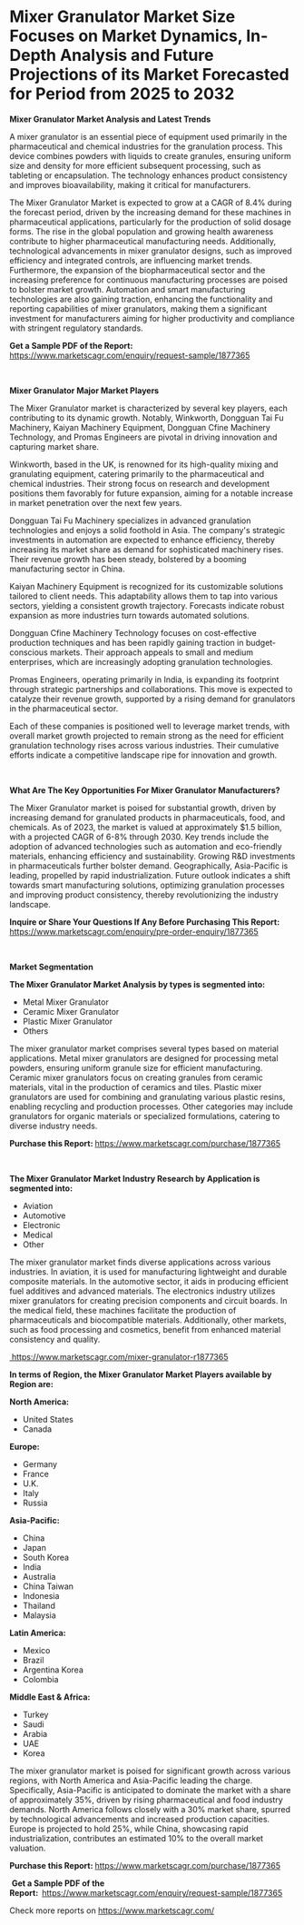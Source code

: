 <p><h1>Mixer Granulator Market Size Focuses on Market Dynamics, In-Depth Analysis and Future Projections of its Market Forecasted for Period from 2025 to 2032</h1></p><p><strong>Mixer Granulator Market Analysis and Latest Trends</strong></p>
<p><p>A mixer granulator is an essential piece of equipment used primarily in the pharmaceutical and chemical industries for the granulation process. This device combines powders with liquids to create granules, ensuring uniform size and density for more efficient subsequent processing, such as tableting or encapsulation. The technology enhances product consistency and improves bioavailability, making it critical for manufacturers.</p><p>The Mixer Granulator Market is expected to grow at a CAGR of 8.4% during the forecast period, driven by the increasing demand for these machines in pharmaceutical applications, particularly for the production of solid dosage forms. The rise in the global population and growing health awareness contribute to higher pharmaceutical manufacturing needs. Additionally, technological advancements in mixer granulator designs, such as improved efficiency and integrated controls, are influencing market trends. Furthermore, the expansion of the biopharmaceutical sector and the increasing preference for continuous manufacturing processes are poised to bolster market growth. Automation and smart manufacturing technologies are also gaining traction, enhancing the functionality and reporting capabilities of mixer granulators, making them a significant investment for manufacturers aiming for higher productivity and compliance with stringent regulatory standards.</p></p>
<p><strong>Get a Sample PDF of the Report:&nbsp;</strong> <a href="https://www.marketscagr.com/enquiry/request-sample/1877365?utm_campaign=3266&utm_medium=2&utm_source=Github&utm_content=ia&utm_term=10042025&utm_id=mixer-granulator">https://www.marketscagr.com/enquiry/request-sample/1877365</a></p>
<p>&nbsp;</p>
<p><strong>Mixer Granulator Major Market Players</strong></p>
<p><p>The Mixer Granulator market is characterized by several key players, each contributing to its dynamic growth. Notably, Winkworth, Dongguan Tai Fu Machinery, Kaiyan Machinery Equipment, Dongguan Cfine Machinery Technology, and Promas Engineers are pivotal in driving innovation and capturing market share.</p><p>Winkworth, based in the UK, is renowned for its high-quality mixing and granulating equipment, catering primarily to the pharmaceutical and chemical industries. Their strong focus on research and development positions them favorably for future expansion, aiming for a notable increase in market penetration over the next few years.</p><p>Dongguan Tai Fu Machinery specializes in advanced granulation technologies and enjoys a solid foothold in Asia. The company's strategic investments in automation are expected to enhance efficiency, thereby increasing its market share as demand for sophisticated machinery rises. Their revenue growth has been steady, bolstered by a booming manufacturing sector in China.</p><p>Kaiyan Machinery Equipment is recognized for its customizable solutions tailored to client needs. This adaptability allows them to tap into various sectors, yielding a consistent growth trajectory. Forecasts indicate robust expansion as more industries turn towards automated solutions.</p><p>Dongguan Cfine Machinery Technology focuses on cost-effective production techniques and has been rapidly gaining traction in budget-conscious markets. Their approach appeals to small and medium enterprises, which are increasingly adopting granulation technologies.</p><p>Promas Engineers, operating primarily in India, is expanding its footprint through strategic partnerships and collaborations. This move is expected to catalyze their revenue growth, supported by a rising demand for granulators in the pharmaceutical sector.</p><p>Each of these companies is positioned well to leverage market trends, with overall market growth projected to remain strong as the need for efficient granulation technology rises across various industries. Their cumulative efforts indicate a competitive landscape ripe for innovation and growth.</p></p>
<p>&nbsp;</p>
<p><strong>What Are The Key Opportunities For Mixer Granulator Manufacturers?</strong></p>
<p><p>The Mixer Granulator market is poised for substantial growth, driven by increasing demand for granulated products in pharmaceuticals, food, and chemicals. As of 2023, the market is valued at approximately $1.5 billion, with a projected CAGR of 6-8% through 2030. Key trends include the adoption of advanced technologies such as automation and eco-friendly materials, enhancing efficiency and sustainability. Growing R&D investments in pharmaceuticals further bolster demand. Geographically, Asia-Pacific is leading, propelled by rapid industrialization. Future outlook indicates a shift towards smart manufacturing solutions, optimizing granulation processes and improving product consistency, thereby revolutionizing the industry landscape.</p></p>
<p><strong>Inquire or Share Your Questions If Any Before Purchasing This Report:</strong> <a href="https://www.marketscagr.com/enquiry/pre-order-enquiry/1877365?utm_campaign=3266&utm_medium=2&utm_source=Github&utm_content=ia&utm_term=10042025&utm_id=mixer-granulator">https://www.marketscagr.com/enquiry/pre-order-enquiry/1877365</a></p>
<p>&nbsp;</p>
<p><strong>Market Segmentation</strong></p>
<p><strong>The Mixer Granulator Market Analysis by types is segmented into:</strong></p>
<p><ul><li>Metal Mixer Granulator</li><li>Ceramic Mixer Granulator</li><li>Plastic Mixer Granulator</li><li>Others</li></ul></p>
<p><p>The mixer granulator market comprises several types based on material applications. Metal mixer granulators are designed for processing metal powders, ensuring uniform granule size for efficient manufacturing. Ceramic mixer granulators focus on creating granules from ceramic materials, vital in the production of ceramics and tiles. Plastic mixer granulators are used for combining and granulating various plastic resins, enabling recycling and production processes. Other categories may include granulators for organic materials or specialized formulations, catering to diverse industry needs.</p></p>
<p><strong>Purchase this Report:&nbsp;</strong><a href="https://www.marketscagr.com/purchase/1877365?utm_campaign=3266&utm_medium=2&utm_source=Github&utm_content=ia&utm_term=10042025&utm_id=mixer-granulator">https://www.marketscagr.com/purchase/1877365</a></p>
<p>&nbsp;</p>
<p><strong>The Mixer Granulator Market Industry Research by Application is segmented into:</strong></p>
<p><ul><li>Aviation</li><li>Automotive</li><li>Electronic</li><li>Medical</li><li>Other</li></ul></p>
<p><p>The mixer granulator market finds diverse applications across various industries. In aviation, it is used for manufacturing lightweight and durable composite materials. In the automotive sector, it aids in producing efficient fuel additives and advanced materials. The electronics industry utilizes mixer granulators for creating precision components and circuit boards. In the medical field, these machines facilitate the production of pharmaceuticals and biocompatible materials. Additionally, other markets, such as food processing and cosmetics, benefit from enhanced material consistency and quality.</p></p>
<p><a href="https://www.marketscagr.com/mixer-granulator-r1877365?utm_campaign=3266&utm_medium=2&utm_source=Github&utm_content=ia&utm_term=10042025&utm_id=mixer-granulator">&nbsp;https://www.marketscagr.com/mixer-granulator-r1877365</a></p>
<p><strong>In terms of Region, the Mixer Granulator Market Players available by Region are:</strong></p>
<p>
    <p> <strong> North America: </strong>
        <ul>
            <li>United States</li>
            <li>Canada</li>
        </ul>
        </p> 
    <p> <strong> Europe: </strong>
        <ul>
            <li>Germany</li>
            <li>France</li>
            <li>U.K.</li>
            <li>Italy</li>
            <li>Russia</li>
        </ul>
        </p> 
    <p> <strong> Asia-Pacific: </strong>
        <ul>
            <li>China</li>
            <li>Japan</li>
            <li>South Korea</li>
            <li>India</li>
            <li>Australia</li>
            <li>China Taiwan</li>
            <li>Indonesia</li>
            <li>Thailand</li>
            <li>Malaysia</li>
        </ul>
        </p> 
    <p> <strong> Latin America: </strong>
        <ul>
            <li>Mexico</li>
            <li>Brazil</li>
            <li>Argentina Korea</li>
            <li>Colombia</li>
        </ul>
        </p> 
    <p> <strong> Middle East & Africa: </strong>
        <ul>
            <li>Turkey</li>
            <li>Saudi</li>
            <li>Arabia</li>
            <li>UAE</li>
            <li>Korea</li>
        </ul>
    </p>
    </p>
<p><p>The mixer granulator market is poised for significant growth across various regions, with North America and Asia-Pacific leading the charge. Specifically, Asia-Pacific is anticipated to dominate the market with a share of approximately 35%, driven by rising pharmaceutical and food industry demands. North America follows closely with a 30% market share, spurred by technological advancements and increased production capacities. Europe is projected to hold 25%, while China, showcasing rapid industrialization, contributes an estimated 10% to the overall market valuation.</p></p>
<p><strong>Purchase this Report: </strong><a href="https://www.marketscagr.com/purchase/1877365?utm_campaign=3266&utm_medium=2&utm_source=Github&utm_content=ia&utm_term=10042025&utm_id=mixer-granulator">https://www.marketscagr.com/purchase/1877365</a></p>
<p>&nbsp;<strong>Get a Sample PDF of the Report:&nbsp;&nbsp;</strong><a href="https://www.marketscagr.com/enquiry/request-sample/1877365?utm_campaign=3266&utm_medium=2&utm_source=Github&utm_content=ia&utm_term=10042025&utm_id=mixer-granulator">https://www.marketscagr.com/enquiry/request-sample/1877365</a></p>
<p><strong></strong></p>
<p>Check more reports on <a href="https://www.marketscagr.com/?utm_campaign=3266&utm_medium=2&utm_source=Github&utm_content=ia&utm_term=10042025&utm_id=mixer-granulator">https://www.marketscagr.com/</a></p>